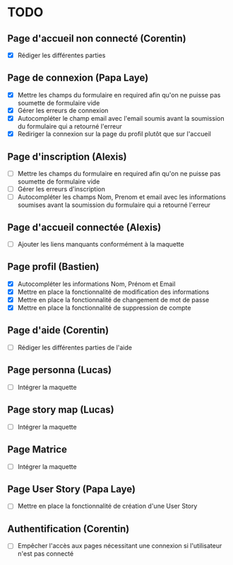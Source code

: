 # TODO



## Page d'accueil non connecté (Corentin)

- [x] Rédiger les différentes parties

## Page de connexion (Papa Laye)

- [x] Mettre les champs du formulaire en required afin qu'on ne puisse pas soumette de formulaire vide
- [x] Gérer les erreurs de connexion
- [x] Autocompléter le champ email avec l'email soumis avant la soumission du formulaire qui a retourné l'erreur
- [x] Rediriger la connexion sur la page du profil plutôt que sur l'accueil

## Page d'inscription (Alexis)

- [ ] Mettre les champs du formulaire en required afin qu'on ne puisse pas soumette de formulaire vide
- [ ] Gérer les erreurs d'inscription
- [ ] Autocompléter les champs Nom, Prenom et email avec les informations soumises avant la soumission du formulaire qui a retourné l'erreur

## Page d'accueil connectée (Alexis)

- [ ] Ajouter les liens manquants conformément à la maquette

## Page profil (Bastien)

- [x] Autocompléter les informations Nom, Prénom et Email
- [x] Mettre en place la fonctionnalité de modification des informations
- [x] Mettre en place la fonctionnalité de changement de mot de passe
- [x] Mettre en place la fonctionnalité de suppression de compte

## Page d'aide (Corentin)

- [ ] Rédiger les différentes parties de l'aide

## Page personna (Lucas)

- [ ] Intégrer la maquette

## Page story map (Lucas)

- [ ] Intégrer la maquette

## Page Matrice

- [ ] Intégrer la maquette

## Page User Story (Papa Laye)

- [ ] Mettre en place la fonctionnalité de création d'une User Story

## Authentification (Corentin)

- [ ] Empêcher l'accès aux pages nécessitant une connexion si l'utilisateur n'est pas connecté
